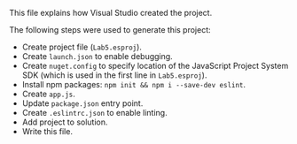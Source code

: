 This file explains how Visual Studio created the project.

The following steps were used to generate this project:
- Create project file (`Lab5.esproj`).
- Create `launch.json` to enable debugging.
- Create `nuget.config` to specify location of the JavaScript Project System SDK (which is used in the first line in `Lab5.esproj`).
- Install npm packages: `npm init && npm i --save-dev eslint`.
- Create `app.js`.
- Update `package.json` entry point.
- Create `.eslintrc.json` to enable linting.
- Add project to solution.
- Write this file.
